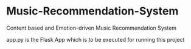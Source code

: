 # Music-Recommendation-System
Content based and Emotion-driven Music Recommendation System

app.py is the Flask App which is to be executed for running this project
